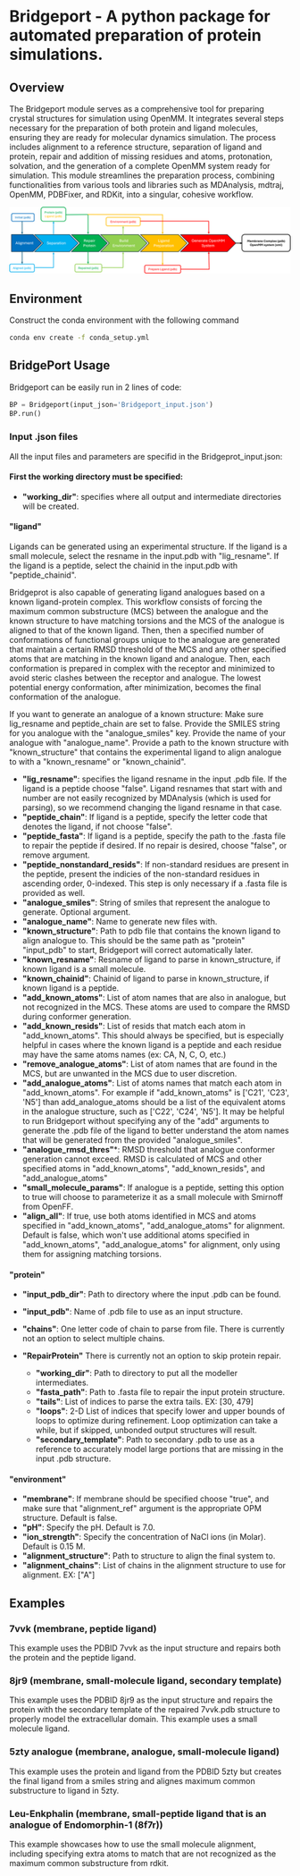 # Bridgeport - A python package for automated preparation of protein simulations.
## Overview
The Bridgeport module serves as a comprehensive tool for preparing crystal structures for simulation using OpenMM. It integrates several steps necessary for the preparation of both protein and ligand molecules, ensuring they are ready for molecular dynamics simulation. The process includes alignment to a reference structure, separation of ligand and protein, repair and addition of missing residues and atoms, protonation, solvation, and the generation of a complete OpenMM system ready for simulation. This module streamlines the preparation process, combining functionalities from various tools and libraries such as MDAnalysis, mdtraj, OpenMM, PDBFixer, and RDKit, into a singular, cohesive workflow.

![alt text](https://github.com/CCBatIIT/Bridgeport/blob/main/Bridgeport_Flowchart.png)

## Environment
Construct the conda environment with the following command
```bash
conda env create -f conda_setup.yml
```

## BridgePort Usage 
Bridgeport can be easily run in 2 lines of code:

```python
BP = Bridgeport(input_json='Bridgeport_input.json')
BP.run()
```

### Input .json files
All the input files and parameters are specifid in the Bridgeprot_input.json:

#### First the working directory must be specified:
- **"working_dir"**: specifies where all output and intermediate directories will be created.

#### "ligand"
Ligands can be generated using an experimental structure. If the ligand is a small molecule, select the resname in the input.pdb with "lig_resname". If the ligand is a peptide, select the chainid in the input.pdb with "peptide_chainid". 

Bridgeprot is also capable of generating ligand analogues based on a known ligand-protein complex. This workflow consists of forcing the maximum common substructure (MCS) between the analogue and the known structure to have matching torsions and the MCS of the analogue is aligned to that of the known ligand. Then, then a specified number of conformations of functional groups unique to the analogue are generated that maintain a certain RMSD threshold of the MCS and any other specified atoms that are matching in the known ligand and analogue. Then, each conformation is prepared in complex with the receptor and minimized to avoid steric clashes between the receptor and analogue. The lowest potential energy conformation, after minimization, becomes the final conformation of the analogue. 

If you want to generate an analogue of a known structure: Make sure lig_resname and peptide_chain are set to false. Provide the SMILES string for you analogue with the "analogue_smiles" key. Provide the name of your analogue with "analogue_name". Provide a path to the known structure with "known_structure" that contains the experimental ligand to align analogue to with a "known_resname" or "known_chainid". 

- **"lig_resname"**: specifies the ligand resname in the input .pdb file. If the ligand is a peptide choose "false". Ligand resnames that start with and number are not easily recognized by MDAnalysis (which is used for parsing), so we recommend changing the ligand resname in that case.
- **"peptide_chain"**: If ligand is a peptide, specify the letter code that denotes the ligand, if not choose "false".
- **"peptide_fasta"**: If ligand is a peptide, specify the path to the .fasta file to repair the peptide if desired. If no repair is desired, choose "false", or remove argument.
- **"peptide_nonstandard_resids"**: If non-standard residues are present in the peptide, present the indicies of the non-standard residues in ascending order, 0-indexed. This step is only necessary if a .fasta file is provided as well. 
- **"analogue_smiles"**: String of smiles that represent the analogue to generate. Optional argument.
- **"analogue_name"**: Name to generate new files with. 
- **"known_structure"**: Path to pdb file that contains the known ligand to align analogue to. This should be the same path as "protein" "input_pdb" to start, Bridgeport will correct automatically later. 
- **"known_resname"**:  Resname of ligand to parse in known_structure, if known ligand is a small molecule.
- **"known_chainid"**: Chainid of ligand to parse in known_structure, if known ligand is a peptide.
- **"add_known_atoms"**: List of atom names that are also in analogue, but not recognized in the MCS. These atoms are used to compare the RMSD during conformer generation.
- **"add_known_resids"**: List of resids that match each atom in "add_known_atoms". This should always be specified, but is especially helpful in cases where the known ligand is a peptide and each residue may have the same atoms names (ex: CA, N, C, O, etc.)
- **"remove_analogue_atoms"**: List of atom names that are found in the MCS, but are unwanted in the MCS due to user discretion. 
- **"add_analogue_atoms"**: List of atoms names that match each atom in "add_known_atoms". For example if "add_known_atoms" is ['C21', 'C23', 'N5'] than add_analogue_atoms should be a list of the equivalent atoms in the analogue structure, such as ['C22', 'C24', 'N5']. It may be helpful to run Bridgeport without specifying any of the "add" arguments to generate the .pdb file of the ligand to better understand the atom names that will be generated from the provided "analogue_smiles". 
- **"analogue_rmsd_thres"***: RMSD threshold that analogue conformer generation cannot exceed. RMSD is calculated of MCS and other specified atoms in "add_known_atoms", "add_known_resids", and "add_analogue_atoms"
- **"small_molecule_params"**: If analogue is a peptide, setting this option to true will choose to parameterize it as a small molecule with Smirnoff from OpenFF.
- **"align_all"**: If true, use both atoms identified in MCS and atoms specified in "add_known_atoms", "add_analogue_atoms" for alignment. Default is false, which won't use additional atoms specified in "add_known_atoms", "add_analogue_atoms" for alignment, only using them for assigning matching torsions. 

#### "protein"
- **"input_pdb_dir"**: Path to directory where the input .pdb can be found.
- **"input_pdb"**: Name of .pdb file to use as an input structure.
- **"chains"**: One letter code of chain to parse from file. There is currently not an option to select multiple chains. 

- **"RepairProtein"** There is currently not an option to skip protein repair.
    - **"working_dir"**: Path to directory to put all the modeller intermediates.
    - **"fasta_path"**: Path to .fasta file to repair the input protein structure.
    - **"tails"**: List of indices to parse the extra tails. EX: [30, 479]
    - **"loops"**: 2-D List of indices that specify lower and upper bounds of loops to optimize during refinement. Loop optimization can take a while, but if skipped, unbonded output structures will result. 
    - **"secondary_template"**: Path to secondary .pdb to use as a reference to accurately model large portions that are missing in the input .pdb structure. 

#### "environment" 
- **"membrane"**: If membrane should be specified choose "true", and make sure that "alignment_ref" argument is the appropriate OPM structure. Default is false. 
- **"pH"**: Specify the pH. Default is 7.0.
- **"ion_strength"**: Specify the concentration of NaCl ions (in Molar). Default is 0.15 M.
- **"alignment_structure"**: Path to structure to align the final system to.
- **"alignment_chains"**: List of chains in the alignment structure to use for alignment. EX: ["A"]

## Examples
### 7vvk (membrane, peptide ligand)
This example uses the PDBID 7vvk as the input structure and repairs both the protein and the peptide ligand. 

### 8jr9 (membrane, small-molecule ligand, secondary template)
This example uses the PDBID 8jr9 as the input structure and repairs the protein with the secondary template of the repaired 7vvk.pdb structure to properly model the extracellular domain. This example uses a small molecule ligand. 
### 5zty analogue (membrane, analogue, small-molecule ligand)
This example uses the protein and ligand from the PDBID 5zty but creates the final ligand from a smiles string and alignes maximum common substructure to ligand in 5zty.

### Leu-Enkphalin (membrane, small-peptide ligand that is an analogue of Endomorphin-1 (8f7r))
This example showcases how to use the small molecule alignment, including specifying extra atoms to match that are not recognized as the maximum common substructure from rdkit. 

